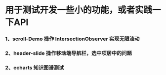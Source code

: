 # 用于测试开发一些小的功能，或者实践一下API

### 1、scroll-Demo 操作 IntersectionObserver 实现无限滚动
### 2、header-slide 操作移动端导航栏，选中项居中的问题
### 2、echarts 知识图谱测试